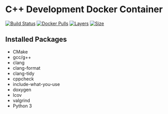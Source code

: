 # C++ Development Docker Container

[![Build Status](https://travis-ci.org/MaKeAppDev/docker-cpp-dev.svg?branch=master)](https://travis-ci.org/MaKeAppDev/docker-cpp-dev)
[![Docker Pulls](https://img.shields.io/docker/pulls/makeappdev/cpp-dev.svg)](https://hub.docker.com/r/makeappdev/cpp-dev/)
[![Layers](https://shields.beevelop.com/docker/image/layers/makeappdev/cpp-dev/latest.svg)](https://hub.docker.com/r/makeappdev/cpp-dev/builds)
[![Size](https://shields.beevelop.com/docker/image/image-size/makeappdev/cpp-dev/latest.svg)](https://hub.docker.com/r/makeappdev/cpp-dev/tags)

## Installed Packages

- CMake
- gcc/g++
- clang
- clang-format
- clang-tidy
- cppcheck
- include-what-you-use
- doxygen
- lcov
- valgrind
- Python 3
